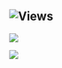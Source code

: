 ![Views](https://hits.seeyoufarm.com/api/count/incr/badge.svg?url=https%3A%2F%2Fgithub.com%2Fjdinovo&count_bg=%2399CC33&title_bg=%2334393F&icon=github.svg&icon_color=%23E7E7E7&title=Views)
---
![](https://readme-stats-1337.vercel.app/api?username=jdinovo&count_private=true&show_icons=true&hide_border=true&title_color=99cc33&icon_color=99cc33&rank_icon=github&include_all_commits=true&hide=contribs,prs&theme=transparent)

![](https://readme-stats-1337.vercel.app/api/top-langs/?username=jdinovo&layout=compact&include_all_commits=true&count_private=true&title_color=99cc33&icon_color=99cc33&theme=transparent&hide_border=true&langs_count=20)
